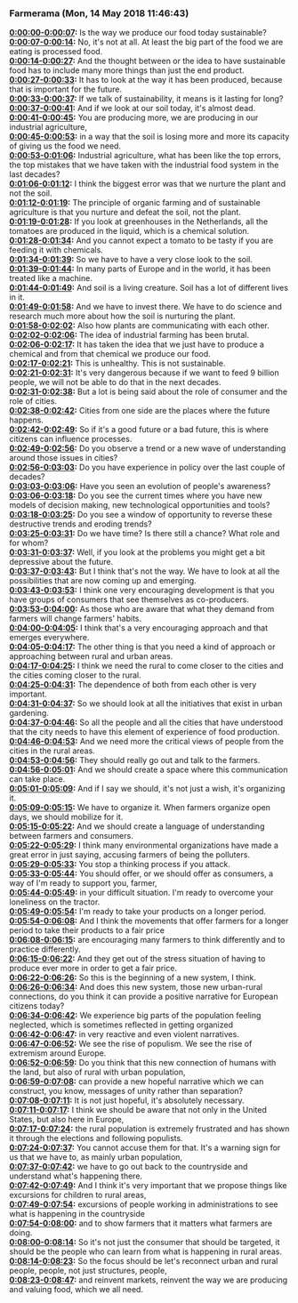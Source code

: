 ### Farmerama  (Mon, 14 May 2018 11:46:43)
**[0:00:00-0:00:07](https://soundcloud.com/farmerama-radio/grow-janes-lorensen#t=0:00:00):**  Is the way we produce our food today sustainable?  
**[0:00:07-0:00:14](https://soundcloud.com/farmerama-radio/grow-janes-lorensen#t=0:00:07):**  No, it's not at all. At least the big part of the food we are eating is processed food.  
**[0:00:14-0:00:27](https://soundcloud.com/farmerama-radio/grow-janes-lorensen#t=0:00:14):**  And the thought between or the idea to have sustainable food has to include many more things than just the end product.  
**[0:00:27-0:00:33](https://soundcloud.com/farmerama-radio/grow-janes-lorensen#t=0:00:27):**  It has to look at the way it has been produced, because that is important for the future.  
**[0:00:33-0:00:37](https://soundcloud.com/farmerama-radio/grow-janes-lorensen#t=0:00:33):**  If we talk of sustainability, it means is it lasting for long?  
**[0:00:37-0:00:41](https://soundcloud.com/farmerama-radio/grow-janes-lorensen#t=0:00:37):**  And if we look at our soil today, it's almost dead.  
**[0:00:41-0:00:45](https://soundcloud.com/farmerama-radio/grow-janes-lorensen#t=0:00:41):**  You are producing more, we are producing in our industrial agriculture,  
**[0:00:45-0:00:53](https://soundcloud.com/farmerama-radio/grow-janes-lorensen#t=0:00:45):**  in a way that the soil is losing more and more its capacity of giving us the food we need.  
**[0:00:53-0:01:06](https://soundcloud.com/farmerama-radio/grow-janes-lorensen#t=0:00:53):**  Industrial agriculture, what has been like the top errors, the top mistakes that we have taken with the industrial food system in the last decades?  
**[0:01:06-0:01:12](https://soundcloud.com/farmerama-radio/grow-janes-lorensen#t=0:01:06):**  I think the biggest error was that we nurture the plant and not the soil.  
**[0:01:12-0:01:19](https://soundcloud.com/farmerama-radio/grow-janes-lorensen#t=0:01:12):**  The principle of organic farming and of sustainable agriculture is that you nurture and defeat the soil, not the plant.  
**[0:01:19-0:01:28](https://soundcloud.com/farmerama-radio/grow-janes-lorensen#t=0:01:19):**  If you look at greenhouses in the Netherlands, all the tomatoes are produced in the liquid, which is a chemical solution.  
**[0:01:28-0:01:34](https://soundcloud.com/farmerama-radio/grow-janes-lorensen#t=0:01:28):**  And you cannot expect a tomato to be tasty if you are feeding it with chemicals.  
**[0:01:34-0:01:39](https://soundcloud.com/farmerama-radio/grow-janes-lorensen#t=0:01:34):**  So we have to have a very close look to the soil.  
**[0:01:39-0:01:44](https://soundcloud.com/farmerama-radio/grow-janes-lorensen#t=0:01:39):**  In many parts of Europe and in the world, it has been treated like a machine.  
**[0:01:44-0:01:49](https://soundcloud.com/farmerama-radio/grow-janes-lorensen#t=0:01:44):**  And soil is a living creature. Soil has a lot of different lives in it.  
**[0:01:49-0:01:58](https://soundcloud.com/farmerama-radio/grow-janes-lorensen#t=0:01:49):**  And we have to invest there. We have to do science and research much more about how the soil is nurturing the plant.  
**[0:01:58-0:02:02](https://soundcloud.com/farmerama-radio/grow-janes-lorensen#t=0:01:58):**  Also how plants are communicating with each other.  
**[0:02:02-0:02:06](https://soundcloud.com/farmerama-radio/grow-janes-lorensen#t=0:02:02):**  The idea of industrial farming has been brutal.  
**[0:02:06-0:02:17](https://soundcloud.com/farmerama-radio/grow-janes-lorensen#t=0:02:06):**  It has taken the idea that we just have to produce a chemical and from that chemical we produce our food.  
**[0:02:17-0:02:21](https://soundcloud.com/farmerama-radio/grow-janes-lorensen#t=0:02:17):**  This is unhealthy. This is not sustainable.  
**[0:02:21-0:02:31](https://soundcloud.com/farmerama-radio/grow-janes-lorensen#t=0:02:21):**  It's very dangerous because if we want to feed 9 billion people, we will not be able to do that in the next decades.  
**[0:02:31-0:02:38](https://soundcloud.com/farmerama-radio/grow-janes-lorensen#t=0:02:31):**  But a lot is being said about the role of consumer and the role of cities.  
**[0:02:38-0:02:42](https://soundcloud.com/farmerama-radio/grow-janes-lorensen#t=0:02:38):**  Cities from one side are the places where the future happens.  
**[0:02:42-0:02:49](https://soundcloud.com/farmerama-radio/grow-janes-lorensen#t=0:02:42):**  So if it's a good future or a bad future, this is where citizens can influence processes.  
**[0:02:49-0:02:56](https://soundcloud.com/farmerama-radio/grow-janes-lorensen#t=0:02:49):**  Do you observe a trend or a new wave of understanding around those issues in cities?  
**[0:02:56-0:03:03](https://soundcloud.com/farmerama-radio/grow-janes-lorensen#t=0:02:56):**  Do you have experience in policy over the last couple of decades?  
**[0:03:03-0:03:06](https://soundcloud.com/farmerama-radio/grow-janes-lorensen#t=0:03:03):**  Have you seen an evolution of people's awareness?  
**[0:03:06-0:03:18](https://soundcloud.com/farmerama-radio/grow-janes-lorensen#t=0:03:06):**  Do you see the current times where you have new models of decision making, new technological opportunities and tools?  
**[0:03:18-0:03:25](https://soundcloud.com/farmerama-radio/grow-janes-lorensen#t=0:03:18):**  Do you see a window of opportunity to reverse these destructive trends and eroding trends?  
**[0:03:25-0:03:31](https://soundcloud.com/farmerama-radio/grow-janes-lorensen#t=0:03:25):**  Do we have time? Is there still a chance? What role and for whom?  
**[0:03:31-0:03:37](https://soundcloud.com/farmerama-radio/grow-janes-lorensen#t=0:03:31):**  Well, if you look at the problems you might get a bit depressive about the future.  
**[0:03:37-0:03:43](https://soundcloud.com/farmerama-radio/grow-janes-lorensen#t=0:03:37):**  But I think that's not the way. We have to look at all the possibilities that are now coming up and emerging.  
**[0:03:43-0:03:53](https://soundcloud.com/farmerama-radio/grow-janes-lorensen#t=0:03:43):**  I think one very encouraging development is that you have groups of consumers that see themselves as co-producers.  
**[0:03:53-0:04:00](https://soundcloud.com/farmerama-radio/grow-janes-lorensen#t=0:03:53):**  As those who are aware that what they demand from farmers will change farmers' habits.  
**[0:04:00-0:04:05](https://soundcloud.com/farmerama-radio/grow-janes-lorensen#t=0:04:00):**  I think that's a very encouraging approach and that emerges everywhere.  
**[0:04:05-0:04:17](https://soundcloud.com/farmerama-radio/grow-janes-lorensen#t=0:04:05):**  The other thing is that you need a kind of approach or approaching between rural and urban areas.  
**[0:04:17-0:04:25](https://soundcloud.com/farmerama-radio/grow-janes-lorensen#t=0:04:17):**  I think we need the rural to come closer to the cities and the cities coming closer to the rural.  
**[0:04:25-0:04:31](https://soundcloud.com/farmerama-radio/grow-janes-lorensen#t=0:04:25):**  The dependence of both from each other is very important.  
**[0:04:31-0:04:37](https://soundcloud.com/farmerama-radio/grow-janes-lorensen#t=0:04:31):**  So we should look at all the initiatives that exist in urban gardening.  
**[0:04:37-0:04:46](https://soundcloud.com/farmerama-radio/grow-janes-lorensen#t=0:04:37):**  So all the people and all the cities that have understood that the city needs to have this element of experience of food production.  
**[0:04:46-0:04:53](https://soundcloud.com/farmerama-radio/grow-janes-lorensen#t=0:04:46):**  And we need more the critical views of people from the cities in the rural areas.  
**[0:04:53-0:04:56](https://soundcloud.com/farmerama-radio/grow-janes-lorensen#t=0:04:53):**  They should really go out and talk to the farmers.  
**[0:04:56-0:05:01](https://soundcloud.com/farmerama-radio/grow-janes-lorensen#t=0:04:56):**  And we should create a space where this communication can take place.  
**[0:05:01-0:05:09](https://soundcloud.com/farmerama-radio/grow-janes-lorensen#t=0:05:01):**  And if I say we should, it's not just a wish, it's organizing it.  
**[0:05:09-0:05:15](https://soundcloud.com/farmerama-radio/grow-janes-lorensen#t=0:05:09):**  We have to organize it. When farmers organize open days, we should mobilize for it.  
**[0:05:15-0:05:22](https://soundcloud.com/farmerama-radio/grow-janes-lorensen#t=0:05:15):**  And we should create a language of understanding between farmers and consumers.  
**[0:05:22-0:05:29](https://soundcloud.com/farmerama-radio/grow-janes-lorensen#t=0:05:22):**  I think many environmental organizations have made a great error in just saying, accusing farmers of being the polluters.  
**[0:05:29-0:05:33](https://soundcloud.com/farmerama-radio/grow-janes-lorensen#t=0:05:29):**  You stop a thinking process if you attack.  
**[0:05:33-0:05:44](https://soundcloud.com/farmerama-radio/grow-janes-lorensen#t=0:05:33):**  You should offer, or we should offer as consumers, a way of I'm ready to support you, farmer,  
**[0:05:44-0:05:49](https://soundcloud.com/farmerama-radio/grow-janes-lorensen#t=0:05:44):**  in your difficult situation. I'm ready to overcome your loneliness on the tractor.  
**[0:05:49-0:05:54](https://soundcloud.com/farmerama-radio/grow-janes-lorensen#t=0:05:49):**  I'm ready to take your products on a longer period.  
**[0:05:54-0:06:08](https://soundcloud.com/farmerama-radio/grow-janes-lorensen#t=0:05:54):**  And I think the movements that offer farmers for a longer period to take their products to a fair price  
**[0:06:08-0:06:15](https://soundcloud.com/farmerama-radio/grow-janes-lorensen#t=0:06:08):**  are encouraging many farmers to think differently and to practice differently.  
**[0:06:15-0:06:22](https://soundcloud.com/farmerama-radio/grow-janes-lorensen#t=0:06:15):**  And they get out of the stress situation of having to produce ever more in order to get a fair price.  
**[0:06:22-0:06:26](https://soundcloud.com/farmerama-radio/grow-janes-lorensen#t=0:06:22):**  So this is the beginning of a new system, I think.  
**[0:06:26-0:06:34](https://soundcloud.com/farmerama-radio/grow-janes-lorensen#t=0:06:26):**  And does this new system, those new urban-rural connections, do you think it can provide a positive narrative for European citizens today?  
**[0:06:34-0:06:42](https://soundcloud.com/farmerama-radio/grow-janes-lorensen#t=0:06:34):**  We experience big parts of the population feeling neglected, which is sometimes reflected in getting organized  
**[0:06:42-0:06:47](https://soundcloud.com/farmerama-radio/grow-janes-lorensen#t=0:06:42):**  in very reactive and even violent narratives.  
**[0:06:47-0:06:52](https://soundcloud.com/farmerama-radio/grow-janes-lorensen#t=0:06:47):**  We see the rise of populism. We see the rise of extremism around Europe.  
**[0:06:52-0:06:59](https://soundcloud.com/farmerama-radio/grow-janes-lorensen#t=0:06:52):**  Do you think that this new connection of humans with the land, but also of rural with urban population,  
**[0:06:59-0:07:08](https://soundcloud.com/farmerama-radio/grow-janes-lorensen#t=0:06:59):**  can provide a new hopeful narrative which we can construct, you know, messages of unity rather than separation?  
**[0:07:08-0:07:11](https://soundcloud.com/farmerama-radio/grow-janes-lorensen#t=0:07:08):**  It is not just hopeful, it's absolutely necessary.  
**[0:07:11-0:07:17](https://soundcloud.com/farmerama-radio/grow-janes-lorensen#t=0:07:11):**  I think we should be aware that not only in the United States, but also here in Europe,  
**[0:07:17-0:07:24](https://soundcloud.com/farmerama-radio/grow-janes-lorensen#t=0:07:17):**  the rural population is extremely frustrated and has shown it through the elections and following populists.  
**[0:07:24-0:07:37](https://soundcloud.com/farmerama-radio/grow-janes-lorensen#t=0:07:24):**  You cannot accuse them for that. It's a warning sign for us that we have to, as mainly urban population,  
**[0:07:37-0:07:42](https://soundcloud.com/farmerama-radio/grow-janes-lorensen#t=0:07:37):**  we have to go out back to the countryside and understand what's happening there.  
**[0:07:42-0:07:49](https://soundcloud.com/farmerama-radio/grow-janes-lorensen#t=0:07:42):**  And I think it's very important that we propose things like excursions for children to rural areas,  
**[0:07:49-0:07:54](https://soundcloud.com/farmerama-radio/grow-janes-lorensen#t=0:07:49):**  excursions of people working in administrations to see what is happening in the countryside  
**[0:07:54-0:08:00](https://soundcloud.com/farmerama-radio/grow-janes-lorensen#t=0:07:54):**  and to show farmers that it matters what farmers are doing.  
**[0:08:00-0:08:14](https://soundcloud.com/farmerama-radio/grow-janes-lorensen#t=0:08:00):**  So it's not just the consumer that should be targeted, it should be the people who can learn from what is happening in rural areas.  
**[0:08:14-0:08:23](https://soundcloud.com/farmerama-radio/grow-janes-lorensen#t=0:08:14):**  So the focus should be let's reconnect urban and rural people, people, not just structures, people,  
**[0:08:23-0:08:47](https://soundcloud.com/farmerama-radio/grow-janes-lorensen#t=0:08:23):**  and reinvent markets, reinvent the way we are producing and valuing food, which we all need.  